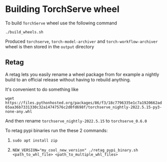 # Building TorchServe wheel

To build `TorchServe` wheel use the following command

```
./build_wheels.sh
```

Produced `torchserve`, `torch-model-archiver` and `torch-workflow-archiver` wheel is then stored in the `output` directory

## Retag

A retag lets you easily rename a wheel package from for example a nightly build to an official release without having to rebuild anything.

It's convenient to do something like

`wget https://files.pythonhosted.org/packages/86/f3/18c7796335e1c7a1920662ad65aa36b7331330c32a14747576c2d0fd698f/torchserve_nightly-2022.5.15-py3-none-any.whl`

And then rename `torchserve_nightly-2022.5.15` to `torchserve_0.6.0`

To retag pypi binaries run the these 2 commands:

1. `sudo apt install zip`

2. `NEW_VERSION="my_cool_new_version" ./retag_pypi_binary.sh <path_to_whl_file> <path_to_multiple_whl_files>`
